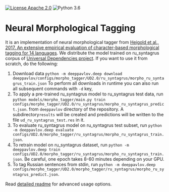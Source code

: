 [![License Apache 2.0](https://img.shields.io/badge/license-Apache%202.0-blue.svg)](/LICENSE.txt)
![Python 3.6](https://img.shields.io/badge/python-3.6-green.svg)

# Neural Morphological Tagging

It is an implementation of neural morphological tagger from
[Heigold et al., 2017. An extensive empirical evaluation of character-based morphological tagging for 14 languages](http://www.aclweb.org/anthology/E17-1048).
We distribute the model trained on ru_syntagrus corpus of [Universal Dependencies project](www.universaldependencies.org).
If you want to use it from scratch, do the following:

1. Download data
``python -m deeppavlov.deep download deeppavlov/configs/morpho_tagger/UD2.0/ru_syntagrus/morpho_ru_syntagrus_train.json``
To perform all downloads in runtime you can also run all subsequent commands with ``-d`` key, 
2. To apply a pre-trained ru_syntagrus model to ru_syntagrus test data, run
``python models/morpho_tagger/main.py train configs/morpho_tagger/UD2.0/ru_syntagrus/morpho_ru_syntagrus_predict.json``.
from `deeppavlov` directory of the repository. A subdirectory``results`` will be created and predictions will be written to the file
``ud_ru_syntagrus_test.res`` in it.
3. To evaluate ru_syntagrus model on ru_syntagrus test subset, run
``python -m deeppavlov.deep evaluate configs/UD2.0/morpho_tagger/ru_syntagrus/morpho_ru_syntagrus_train.json``.
4. To retrain model on ru_syntagrus dataset, run
``python -m deeppavlov.deep train configs/UD2.0/morpho_tagger/ru_syntagrus/morpho_ru_syntagrus_train.json``.
Be careful, one epoch takes 8-60 minutes depending on your GPU.
5. To tag Russian sentences from stdin, run
``python -m deeppavlov.deep configs/morpho_tagger/UD2.0/morpho_tagger/ru_syntagrus/morpho_ru_syntagrus_predict.json``.

Read [detailed readme](readme_morpho_basic.md) for advanced usage options.
